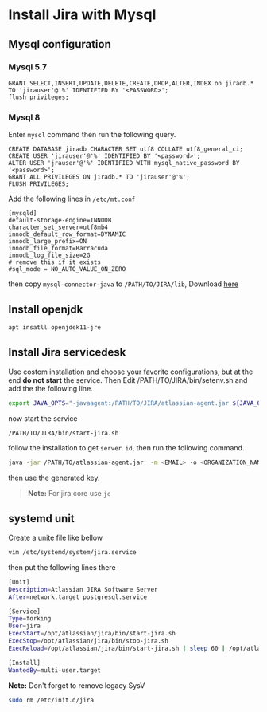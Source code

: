 # Install Jira with Mysql

## Mysql configuration

### Mysql 5.7

```mysql
GRANT SELECT,INSERT,UPDATE,DELETE,CREATE,DROP,ALTER,INDEX on jiradb.* TO 'jirauser'@'%' IDENTIFIED BY '<PASSWORD>';
flush privileges;
```

### Mysql 8

Enter ```mysql``` command then run the following query.

```mysql
CREATE DATABASE jiradb CHARACTER SET utf8 COLLATE utf8_general_ci;
CREATE USER 'jirauser'@'%' IDENTIFIED BY '<password>'; 
ALTER USER 'jrauser'@'%' IDENTIFIED WITH mysql_native_password BY '<password>';
GRANT ALL PRIVILEGES ON jiradb.* TO 'jirauser'@'%'; 
FLUSH PRIVILEGES;
```

Add the following lines in ```/etc/mt.conf```
```mysql
[mysqld]
default-storage-engine=INNODB
character_set_server=utf8mb4
innodb_default_row_format=DYNAMIC
innodb_large_prefix=ON
innodb_file_format=Barracuda
innodb_log_file_size=2G
# remove this if it exists
#sql_mode = NO_AUTO_VALUE_ON_ZERO
```
then copy ```mysql-connector-java``` to ```/PATH/TO/JIRA/lib```, Download [here](https://dev.mysql.com/downloads/connector/j/8.0.html)

## Install openjdk
```bash
apt insatll openjdek11-jre
```

## Install Jira servicedesk
Use costom installation and choose your favorite configurations, but at the end **do not start** the service. Then Edit /PATH/TO/JIRA/bin/setenv.sh and add the the following line.

```bash
export JAVA_OPTS="-javaagent:/PATH/TO/JIRA/atlassian-agent.jar ${JAVA_OPTS}"
```

now start the service
```bash
/PATH/TO/JIRA/bin/start-jira.sh
```
follow the installation to get ```server id```, then run the following command.
```bash
java -jar /PATH/TO/atlassian-agent.jar  -m <EMAIL> -o <ORGANIZATION_NAME> -p jsd -s <SERVER_ID>
```
then use the generated key.

> **Note:** For jira core use ```jc```


## systemd unit

Create a unite file like bellow

```bash
vim /etc/systemd/system/jira.service
```
then put the following lines there
```bash
[Unit]
Description=Atlassian JIRA Software Server
After=network.target postgresql.service

[Service]
Type=forking
User=jira
ExecStart=/opt/atlassian/jira/bin/start-jira.sh
ExecStop=/opt/atlassian/jira/bin/stop-jira.sh
ExecReload=/opt/atlassian/jira/bin/start-jira.sh | sleep 60 | /opt/atlassian/jira/bin/stop-jira.sh

[Install]
WantedBy=multi-user.target 
```

**Note:** Don't forget to remove legacy SysV
```bash
sudo rm /etc/init.d/jira
```
